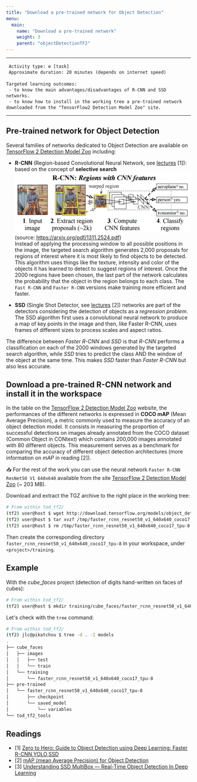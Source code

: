 ```yaml
---
title: "Download a pre-trained network for Object Detection"
menu:
  main:
    name: "Download a pre-trained network"
    weight: 3
    parent: "objectDetectionTF2"
---
```


---
     Activity type: ⚙️ [task]
     Approximate duration: 20 minutes (depends on internet speed)
    
    Targeted learning outcomes:
     - to know the main advantages/disadvantages of R-CNN and SSD networks.
     - to know how to install in the working tree a pre-trained network downloaded from the "TensorFlow2 Detection Model Zoo" site.
---

## Pre-trained network for Object Detection

Several families of networks dedicated to Object Detection are available on [TensorFlow 2 Detection Model Zoo](https://github.com/tensorflow/models/blob/master/research/object_detection/g3doc/tf2_detection_zoo.md) including:

* __R-CNN__ (Region-based Convolutional Neural Network, see [lectures](#lectures) [1]): based on the concept of __selective search__<br>
![R-CNN](img/R-CNN.png)<br>
(source: https://arxiv.org/pdf/1311.2524.pdf)<br>
Instead of applying the processing window to all possible positions in the image, the targeted search algorithm generates 2,000 proposals for regions of interest where it is most likely to find objects to be detected. This algorithm uses things like the texture, intensity and color of the objects it has learned to detect to suggest regions of interest. Once the 2000 regions have been chosen, the last part of the network calculates the probability that the object in the region belongs to each class. The `Fast R-CNN` and `Faster R-CNN` versions make training more efficient and faster.

* __SSD__ (Single Shot Detector, see [lectures](#lectures) [2]) networks are part of the detectors considering the detection of objects as a _regression problem_. The SSD algorithm first uses a convolutional neural network to produce a map of key points in the image and then, like Faster R-CNN, uses frames of different sizes to process scales and aspect ratios.

The difference between _Faster R-CNN_ and _SSD_ is that _R-CNN_ performs a classification on each of the 2000 windows generated by the targeted search algorithm, while _SSD_ tries to predict the class AND the window of the object at the same time. This makes _SSD_ faster than _Faster R-CNN_ but also less accurate.

## Download a pre-trained R-CNN network and install it in the workspace

In the table on the [TensorFlow 2 Detection Model Zoo](https://github.com/tensorflow/models/blob/master/research/object_detection/g3doc/tf2_detection_zoo.md) website, the performances of the different networks is expressed in __COCO mAP__ (Mean Average Precision), a metric commonly used to measure the accuracy of an object detection model. It consists in measuring the proportion of successful detections on images already annotated from the COCO dataset (Common Object in CONtext) which contains 200,000 images annotated with 80 different objects. This measurement serves as a benchmark for comparing the accuracy of different object detection architectures (more information on _mAP_ in reading [2]).

📥 For the rest of the work you can use the neural network `Faster R-CNN ResNet50 V1 640x640` available from the site [TensorFlow 2 Detection Model Zoo](https://github.com/tensorflow/models/blob/master/research/object_detection/g3doc/tf2_detection_zoo.md) (~ 203 MB).

Download and extract the TGZ archive to the right place in the working tree:

```bash
# From within tod_tf2/
(tf2) user@host $ wget http://download.tensorflow.org/models/object_detection/tf2/20200711/faster_rcnn_resnet50_v1_640x640_coco17_tpu-8.tar.gz -P /tmp
(tf2) user@host $ tar xvzf /tmp/faster_rcnn_resnet50_v1_640x640_coco17_tpu-8.tar.gz -C pre-trained      # extract the archive in teh right directory
(tf2) user@host $ rm /tmp/faster_rcnn_resnet50_v1_640x640_coco17_tpu-8.tar.gz                           # no more useful
```

Then create the corresponding directory `faster_rcnn_resnet50_v1_640x640_coco17_tpu-8` in your workspace, under `<project>/training`.

## Example 

With the _cube_faces_ project (detection of digits hand-written on faces of cubes):

```bash	
# From within tod_tf2/
(tf2) user@host $ mkdir training/cube_faces/faster_rcnn_resnet50_v1_640x640_coco17_tpu-8
```
Let's check with the `tree` command:

```bash
# From within tod_tf2/
(tf2) jlc@pikatchou $ tree -d . -I models
.
├── cube_faces
│   ├── images
│   │   ├── test
│   │   └── train
│   └── training
│       └── faster_rcnn_resnet50_v1_640x640_coco17_tpu-8
├── pre-trained
│   └── faster_rcnn_resnet50_v1_640x640_coco17_tpu-8
│       ├── checkpoint
│       └── saved_model
│           └── variables
└── tod_tf2_tools
```

## Readings

* [1] [Zero to Hero: Guide to Object Detection using Deep Learning: Faster R-CNN,YOLO,SSD](https://cv-tricks.com/object-detection/faster-r-cnn-yolo-ssd/)
* [2] [mAP (mean Average Precision) for Object Detection](https://jonathan-hui.medium.com/map-mean-average-precision-for-object-detection-45c121a31173)
* [3] [Understanding SSD MultiBox — Real-Time Object Detection In Deep Learning](https://towardsdatascience.com/understanding-ssd-multibox-real-time-object-detection-in-deep-learning-495ef744fab)


